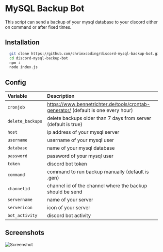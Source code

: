 
# MySQL Backup Bot

This script can send a backup of your mysql database to your discord either on command or after fixed times.
## Installation

```bash
  git clone https://github.com/chrinxcoding/discord-mysql-backup-bot.git
  cd discord-mysql-backup-bot
  npm i
  node index.js
```

## Config

| Variable  | Description                |
| :-------- | :------------------------- |
| `cronjob` | https://www.bennetrichter.de/tools/crontab-generator/ (default is one every hour)
| `delete_backups` | delete backups older than 7 days from server (default is true)
| `host` | ip address of your mysql server
| `username` | username of your mysql user
| `database` | name of your mysql database
| `password` | password of your mysql user
| `token` | discord bot token
| `command` | command to run backup manually (default is .gen)
| `channelid` | channel id of the channel where the backup should be send
| `servername` | name of your server
| `servericon` | icon of your server
| `bot_activity` | discord bot activity
    
## Screenshots

![Screenshot](https://i.imgur.com/h3gei1o.png)

